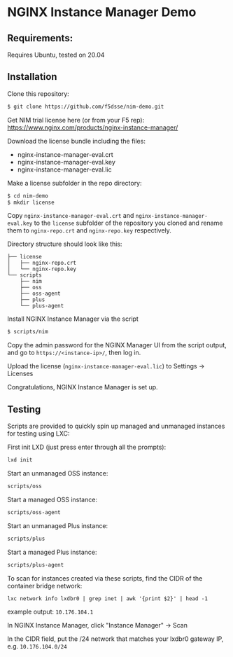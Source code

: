 # NGINX Instance Manager Demo

## Requirements:
Requires Ubuntu, tested on 20.04

## Installation
Clone this repository:

```bash
$ git clone https://github.com/f5dsse/nim-demo.git
```

Get NIM trial license here (or from your F5 rep): https://www.nginx.com/products/nginx-instance-manager/ 

Download the license bundle including the files:
- nginx-instance-manager-eval.crt
- nginx-instance-manager-eval.key
- nginx-instance-manager-eval.lic

Make a license subfolder in the repo directory: 
```bash
$ cd nim-demo
$ mkdir license
```

Copy `nginx-instance-manager-eval.crt` and `nginx-instance-manager-eval.key` to the `license` subfolder of the repository you cloned and rename them to `nginx-repo.crt` and `nginx-repo.key` respectively. 

Directory structure should look like this:
```
├── license
│   ├── nginx-repo.crt
│   └── nginx-repo.key
└── scripts
    ├── nim
    ├── oss
    ├── oss-agent
    ├── plus
    └── plus-agent
```
Install NGINX Instance Manager via the script

```bash
$ scripts/nim
```

Copy the admin password for the NGINX Manager UI from the script output, and go to `https://<instance-ip>/`, then log in.

Upload the license (`nginx-instance-manager-eval.lic`) to Settings -> Licenses

Congratulations, NGINX Instance Manager is set up.

## Testing

Scripts are provided to quickly spin up managed and unmanaged instances for testing using LXC: 

First init LXD (just press enter through all the prompts):

```bash
lxd init
```

Start an unmanaged OSS instance:

```bash
scripts/oss
```

Start a managed OSS instance:

```bash
scripts/oss-agent
```

Start an unmanaged Plus instance:

```bash
scripts/plus
```

Start a managed Plus instance:

```bash
scripts/plus-agent
```

To scan for instances created via these scripts, find the CIDR of the container bridge network: 

```
lxc network info lxdbr0 | grep inet | awk '{print $2}' | head -1
```

example output: `10.176.104.1`

In NGINX Instance Manager, click "Instance Manager" -> Scan

In the CIDR field, put the /24 network that matches your lxdbr0 gateway IP, e.g. `10.176.104.0/24`
